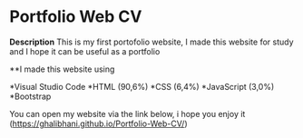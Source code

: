 # Portfolio Web CV

**Description**
This is my first portofolio website, I made this website for study and I hope it can be useful as a portfolio

**I made this website using

*Visual Studio Code
*HTML (90,6%)
*CSS (6,4%)
*JavaScript (3,0%)
*Bootstrap

You can open my website via the link below, i hope you enjoy it
(https://ghalibhani.github.io/Portfolio-Web-CV/)
